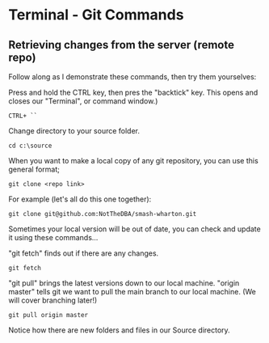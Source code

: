 # Terminal - Git Commands
## Retrieving changes from the server (remote repo)

Follow along as I demonstrate these commands, then try them yourselves:

Press and hold the CTRL key, then pres the "backtick" key.  This opens and closes our "Terminal", or command window.)
```
CTRL+ ``
```
Change directory to your source folder.
```
cd c:\source
```
When you want to make a local copy of any git repository, you can use this general format;
```
git clone <repo link>
```

For example (let's all do this one together):  

```
git clone git@github.com:NotTheDBA/smash-wharton.git
```

Sometimes your local version will be out of date, you can check and update it using these commands...

"git fetch" finds out if there are any changes.
```
git fetch
```

"git pull" brings the latest versions down to our local machine. "origin master" tells git we want to pull the main branch to our local machine.  (We will cover branching later!)
```
git pull origin master
```

Notice how there are new folders and files in our Source directory.
